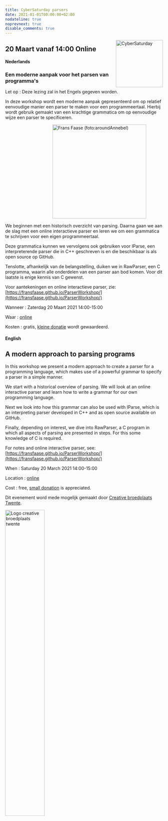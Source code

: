 ```yaml
---
title: CyberSaturday parsers
date: 2021-01-01T00:00:00+02:00
nodateline: true
noprevnext: true
disable_comments: true
---
```


<img alt="CyberSaturday" src="/images/cyber_saturday.png" width="150px" height="150px" style="float: right;">

## 20 Maart vanaf 14:00 Online ##

#### Nederlands 
### Een moderne aanpak voor het parsen van programma's ###

Let op : Deze lezing zal in het Engels gegeven worden.

In deze workshop wordt een moderne aanpak gepresenteerd om op relatief eenvoudige manier een parser te maken voor een programmeertaal. Hierbij wordt gebruik gemaakt van een krachtige grammatica om op eenvoudige wijze een parser te specificeren.

<img alt="Frans Faase (foto:aroundAnnebel)" src="/images/frans_faase_photo_by_aroundannabel.jpg" width="300px"  style="margin: 0px 30%;">

We beginnen met een historisch overzicht van parsing. Daarna gaan we aan de slag met een online interactieve parser en leren we om een grammatica te schrijven voor een eigen programmeertaal.

Deze grammatica kunnen we vervolgens ook gebruiken voor IParse, een interpreterende parser die in C++ geschreven is en die beschikbaar is als open source op GitHub.

Tenslotte, afhankelijk van de belangstelling, duiken we in RawParser, een C programma, waarin alle onderdelen van een parser aan bod komen. Voor dit laatste is enige kennis van C gewenst.

Voor aantekeningen en online interactieve parser, zie: [https://fransfaase.github.io/ParserWorkshop/](https://fransfaase.github.io/ParserWorkshop/)

Wanneer : Zaterdag 20 Maart 2021 14:00-15:00

Waar : [online](https://bbb.do.speakup.nl/b/dav-fxz-fhn)

Kosten : gratis, [kleine donatie](https://bunq.me/tkkrlab/5/CyberSaturday%20Donatie) wordt gewaardeerd.

#### English 
## A modern approach to parsing programs ##

In this workshop we present a modern approach to create a parser for a programming language, which makes use of a powerful grammar to specify a parser in a simple manner.

We start with a historical overview of parsing. We will look at an online interactive parser and learn how to write a grammar for our own programming language.

Next we look into how this grammar can also be used with IParse, which is an interpreting parser developed in C++ and as open source available on GitHub.

Finally, depending on interest, we dive into RawParser, a C program in which all aspects of parsing are presented in steps. For this some knowledge of C is required.

For notes and online interactive parser, see:
[https://fransfaase.github.io/ParserWorkshop/](https://fransfaase.github.io/ParserWorkshop/)

When : Saturday 20 March 2021 14:00-15:00

Location : [online](https://bbb.do.speakup.nl/b/dav-fxz-fhn)

Cost : free, [small donation](https://bunq.me/tkkrlab/5/CyberSaturday%20Donatie) is appreciated.

Dit evenement word mede mogelijk gemaakt door [Creative broedplaats Twente](http://www.creatievebroedplaatsentwente.nl/).

<img width=50% src="/images/Logo-Creatieve-Broedplaatsen-Twente.jpg"  alt="Logo creative broedplaats twente">